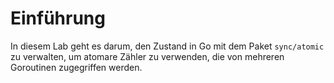 # Einführung

In diesem Lab geht es darum, den Zustand in Go mit dem Paket `sync/atomic` zu verwalten, um atomare Zähler zu verwenden, die von mehreren Goroutinen zugegriffen werden.
